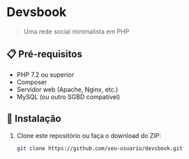 # Devsbook

> Uma rede social minimalista em PHP

## 📋 Pré-requisitos

- PHP 7.2 ou superior  
- Composer  
- Servidor web (Apache, Nginx, etc.)  
- MySQL (ou outro SGBD compatível)

## 🚀 Instalação

1. Clone este repositório ou faça o download do ZIP:
   ```bash
   git clone https://github.com/seu-usuario/devsbook.git

 
